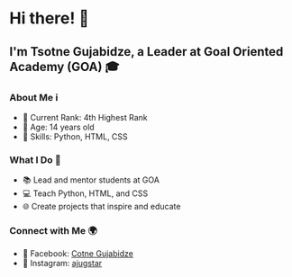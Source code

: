 # Hi there! 👋

## I'm Tsotne Gujabidze, a Leader at Goal Oriented Academy (GOA) 🎓

### About Me ℹ️
- 🌟 Current Rank: 4th Highest Rank
- 🎂 Age: 14 years old
- 🚀 Skills: Python, HTML, CSS

### What I Do 🌟
- 📚 Lead and mentor students at GOA
- 💻 Teach Python, HTML, and CSS
- 🌐 Create projects that inspire and educate

### Connect with Me 🌍
- 📘 Facebook: [Cotne Gujabidze]([https://www.facebook.com/your_profile](https://www.facebook.com/cotne.gujabidze.9/))
- 📸 Instagram: [ajugstar](https://www.instagram.com/ajugstar/)
